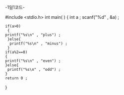    -1일1코드-

#include <stdio.h>
int main( )
 {
    int a ;
    scanf("%d" , &a) ;
     
    if(a>0) 
     {
    printf("%s\n" , "plus") ;
     }else{
      printf("%s\n" , "minus") ;
     }
    if(a%2==0)
    {
    printf("%s\n" , "even") ;
    }else{
     printf("%s\n" , "odd") ;
    }
    return 0 ;
 }